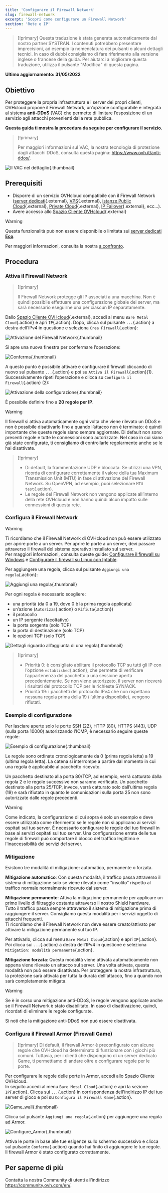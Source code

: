```yaml
---
title: 'Configurare il Firewall Network'
slug: firewall-network
excerpt: 'Scopri come configurare un Firewall Network'
section: 'Rete e IP'
---
```


> [!primary]
> Questa traduzione è stata generata automaticamente dal nostro partner SYSTRAN. I contenuti potrebbero presentare imprecisioni, ad esempio la nomenclatura dei pulsanti o alcuni dettagli tecnici. In caso di dubbi consigliamo di fare riferimento alla versione inglese o francese della guida. Per aiutarci a migliorare questa traduzione, utilizza il pulsante "Modifica" di questa pagina.
>

**Ultimo aggiornamento: 31/05/2022**

## Obiettivo

Per proteggere la propria infrastruttura e i server dei propri clienti, OVHcloud propone il Firewall Network, un’opzione configurabile e integrata al sistema **anti-DDoS** (VAC) che permette di limitare l’esposizione di un servizio agli attacchi provenienti dalla rete pubblica.

**Questa guida ti mostra la procedura da seguire per configurare il servizio.**


> [!primary]
>
> Per maggiori informazioni sul VAC, la nostra tecnologia di protezione dagli attacchi DDoS, consulta questa pagina: <https://www.ovh.it/anti-ddos/>.
> 

![Il VAC nel dettaglio](images/vac-inside.png){.thumbnail}


## Prerequisiti

- Disporre di un servizio OVHcloud compatibile con il Firewall Network ([server dedicati](https://www.ovh.it/server_dedicati/){.external}, [VPS](https://www.ovh.it/vps/){.external}, [istanze Public Cloud](https://www.ovh.it/public-cloud/istanze/){.external}, [Private Cloud](https://www.ovh.it/private-cloud/){.external}, [IP Failover](https://www.ovh.it/server_dedicati/ip_failover.xml){.external}, ecc...).
- Avere accesso allo [Spazio Cliente OVHcloud](https://www.ovh.com/auth/?action=gotomanager&from=https://www.ovh.it/&ovhSubsidiary=it){.external}

> [!warning]
> Questa funzionalità può non essere disponibile o limitata sui [server dedicati **Eco**](https://eco.ovhcloud.com/it/about/).
>
> Per maggiori informazioni, consulta la nostra [a confronto](https://eco.ovhcloud.com/it/compare/).

## Procedura

### Attiva il Firewall Network

> [!primary]
>
> Il Firewall Network protegge gli IP associati a una macchina. Non è quindi possibile effettuare una configurazione globale del server, ma sarà necessario eseguirne una per ciascun IP separatamente.
> 

Dallo [Spazio Cliente OVHcloud](https://www.ovh.com/auth/?action=gotomanager&from=https://www.ovh.it/&ovhSubsidiary=it){.external}, accedi al menu `Bare Metal Cloud`{.action} e apri `IP`{.action}. Dopo, clicca sul pulsante `...`{.action} a destra dell’IPv4 in questione e seleziona `Crea Firewall`{.action}:

![Attivazione del Firewall Network](images/firewall_creation2022.png){.thumbnail}

Si apre una nuova finestra per confermare l’operazione:

![Conferma](images/creationvalid.png){.thumbnail}

A questo punto è possibile attivare e configurare il firewall cliccando di nuovo sul pulsante `...`{.action} e poi su `Attiva il Firewall`{.action}(1). Successivamente ripeti l’operazione e clicca su `Configura il Firewall`{.action} (2):

![Attivazione della configurazione](images/activationconfig.png){.thumbnail}

È possibile definire fino a **20 regole per IP**.

> [!warning]
>
> Il firewall si attiva automaticamente ogni volta che viene rilevato un DDoS e non è possibile disattivarlo fino a quando l’attacco non è terminato: è quindi importante che queste regole siano sempre aggiornate.
> Di default non sono presenti regole e tutte le connessioni sono autorizzate.
> Nel caso in cui siano già state configurate, ti consigliamo di controllarle regolarmente anche se le hai disattivate.
> 


> [!primary]
>
> - Di default, la frammentazione UDP è bloccata. Se utilizzi una VPN, ricorda di configurare correttamente il valore della tua Maximum Transmission Unit (MTU) in fase di attivazione del Firewall Network. Su OpenVPN, ad esempio, puoi selezionare `MTU test`{.action}.
> - Le regole del Firewall Network non vengono applicate all’interno della rete OVHcloud e non hanno quindi alcun impatto sulle connessioni di questa rete.
>


### Configura il Firewall Network

> [!warning]
> Ti ricordiamo che il Firewall Network di OVHcloud non può essere utilizzato per aprire porte a un server. Per aprire le porte a un server, devi passare attraverso il firewall del sistema operativo installato sul server.<br>
> Per maggiori informazioni, consulta queste guide: [Configurare il firewall su Windows](https://docs.ovh.com/it/dedicated/firewall-windows/) e [Configurare il firewall su Linux con Iptable](https://docs.ovh.com/it/dedicated/firewall-iptables/).
>

Per aggiungere una regola, clicca sul pulsante `Aggiungi una regola`{.action}:

![Aggiungi una regola](images/ajoutregle1.png){.thumbnail}

Per ogni regola è necessario scegliere:
- una priorità (da 0 a 19, dove 0 è la prima regola applicata)
- un’azione (`Autorizza`{.action} o `Rifiuta`{.action})
- il protocollo
- un IP sorgente (facoltativo)
- la porta sorgente (solo TCP)
- la porta di destinazione (solo TCP)
- le opzioni TCP (solo TCP)

![Dettagli riguardo all’aggiunta di una regola](images/ajoutregle4.png){.thumbnail}


> [!primary]
>
> - Priorità 0: è consigliato abilitare il protocollo TCP su tutti gli IP con l’opzione `established`{.action}, che permette di verificare l’appartenenza del pacchetto a una sessione aperta precedentemente. Se non viene autorizzato, il server non riceverà i risultati del protocollo TCP per le richieste SYN/ACK.
> - Priorità 19: i pacchetti del protocollo IPv4 che non rispettano nessuna regola prima della 19 (l’ultima disponibile), vengono rifiutati.
> 

### Esempio di configurazione

Per lasciare aperte solo le porte SSH (22), HTTP (80), HTTPS (443), UDP (sulla porta 10000) autorizzando l’ICMP, è necessario seguire queste regole:

![Esempio di configurazione](images/exemple.png){.thumbnail}

Le regole sono ordinate cronologicamente da 0 (prima regola letta) a 19 (ultima regola letta). La catena si interrompe a partire dal momento in cui una regola è applicabile al pacchetto ricevuto.

Un pacchetto destinato alla porta 80/TCP, ad esempio, verrà catturato dalla regola 2 e le regole successive non saranno verificate. Un pacchetto destinato alla porta 25/TCP, invece, verrà catturato solo dall’ultima regola (19) e sarà rifiutato in quanto le comunicazioni sulla porta 25 non sono autorizzate dalle regole precedenti.

> [!warning]
> Come indicato, la configurazione di cui sopra è solo un esempio e deve essere utilizzata come riferimento se le regole non si applicano ai servizi ospitati sul tuo server. È necessario configurare le regole del tuo firewall in base ai servizi ospitati sul tuo server. Una configurazione errata delle tue regole di firewall può comportare il blocco del traffico legittimo e l'inaccessibilità dei servizi del server.
>

### Mitigazione

Esistono tre modalità di mitigazione: automatico, permanente o forzata.

**Mitigazione automatico**: Con questa modalità, il traffico passa attraverso il sistema di mitigazione solo se viene rilevato come "insolito" rispetto al traffico normale normalmente ricevuto dal server.

**Mitigazione permanente**: Attiva la mitigazione permanente per applicare un primo livello di filtraggio costante attraverso il nostro Shield hardware.<br>
Tutto il traffico passa sempre attraverso il sistema di mitigazione prima di raggiungere il server. Consigliamo questa modalità per i servizi oggetto di attacchi frequenti.<br>
Ti ricordiamo che il Firewall Network non deve essere creato/attivato per attivare la mitigazione permanente sul tuo IP.

Per attivarlo, clicca sul menu `Bare Metal Cloud`{.action} e apri `IP`{.action}. Poi clicca sui `...`{.action} a destra dell'IPv4 in questione e seleziona `Mitigation: modalità permanente`{.action}.

**Mitigazione forzata**: Questa modalità viene attivata automaticamente non appena viene rilevato un attacco sul server. Una volta attivata, questa modalità non può essere disattivata. Per proteggere la nostra infrastruttura, la protezione sarà attivata per tutta la durata dell'attacco, fino a quando non sarà completamente mitigata.

> [!warning]
>
> Se è in corso una mitigazione anti-DDoS, le regole vengono applicate anche se il Firewall Network è stato disabilitato. In caso di disattivazione, quindi, ricordati di eliminare le regole configurate.
> 
> Si noti che la mitigazione anti-DDoS non può essere disattivata.

### Configura il Firewall Armor (Firewall Game)

> [!primary]
> Di default, il firewall Armor è preconfigurato con alcune regole che OVHcloud ha determinato di funzionare con i giochi più comuni. Tuttavia, per i clienti che dispongono di un server dedicato Game, ti permettiamo di andare oltre e configurare regole per le porte.
>

Per configurare le regole delle porte in Armor, accedi allo Spazio Cliente OVHcloud.<br>
In seguito accedi al menu `Bare Metal Cloud`{.action} e apri la sezione `IP`{.action}. Clicca sui `...`{.action} in corrispondenza dell'indirizzo IP del tuo server di gioco e poi su `Configura il Firewall Game`{.action}.

![Game_wall](images/GAMEwall2021.png){.thumbnail}

Clicca sul pulsante `Aggiungi una regola`{.action} per aggiungere una regola ad Armor.

![Configure_Armor](images/ConfigureArmor2021.png){.thumbnail}

Attiva le porte in base alle tue esigenze sullo schermo successivo e clicca sul pulsante `Conferma`{.action} quando hai finito di aggiungere le tue regole. Il firewall Armor è stato configurato correttamente.

## Per saperne di più

Contatta la nostra Community di utenti all’indirizzo <https://community.ovh.com/en/>.
